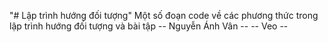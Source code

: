 "# Lập trình hướng đối tượng" 
Một số đoạn code về các phương thức trong lập trình hướng đối tượng và bài tập
-- Nguyễn Ánh Vân --
-- Veo --

